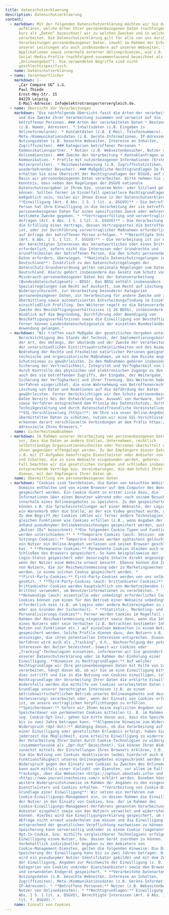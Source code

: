 ```yaml
---
title: datenschutzerklaerung
description: datenschutzerklaerung
content:
  - markdown: Mit der folgenden Datenschutzerklärung möchten wir Sie darüber
      aufklären, welche Arten Ihrer personenbezogenen Daten (nachfolgend auch
      kurz als „Daten“ bezeichnet) wir zu welchen Zwecken und in welchem Umfang
      verarbeiten. Die Datenschutzerklärung gilt für alle von uns durchgeführten
      Verarbeitungen personenbezogener Daten, sowohl im Rahmen der Erbringung
      unserer Leistungen als auch insbesondere auf unseren Webseiten, in mobilen
      Applikationen sowie innerhalb externer Onlinepräsenzen, wie z.B. unserer
      Social-Media-Profile (nachfolgend zusammenfassend bezeichnet als
      „Onlineangebot“). Die verwendeten Begriffe sind nicht
      geschlechtsspezifisch.
    name: Datenschutzerklärung
  - name: Verantwortlicher
    markdown: |-
      „Car Compare UG“ i.G.
      Paul Thiede
      Ernst-Mey-Str. 15
      04229 Leipzig
      E-Mail-Adresse: Info@elektrotransportervergleich.de.
  - name: Übersicht der Verarbeitungen
    markdown: "Die nachfolgende Übersicht fasst die Arten der verarbeiteten Daten
      und die Zwecke ihrer Verarbeitung zusammen und verweist auf die
      betroffenen Personen. ### Arten der verarbeiteten Daten * Bestandsdaten
      (z.B. Namen, Adressen). * Inhaltsdaten (z.B. Eingaben in
      Onlineformularen). * Kontaktdaten (z.B. E-Mail, Telefonnummern). *
      Meta-/Kommunikationsdaten (z.B. Geräte-Informationen, IP-Adressen). *
      Nutzungsdaten (z.B. besuchte Webseiten, Interesse an Inhalten,
      Zugriffszeiten). ### Kategorien betroffener Personen *
      Kommunikationspartner. * Nutzer (z.B. Webseitenbesucher, Nutzer von
      Onlinediensten). ### Zwecke der Verarbeitung * Kontaktanfragen und
      Kommunikation. * Profile mit nutzerbezogenen Informationen (Erstellen von
      Nutzerprofilen). * Reichweitenmessung (z.B. Zugriffsstatistiken, Erkennung
      wiederkehrender Besucher). ### Maßgebliche Rechtsgrundlagen Im Folgenden
      erhalten Sie eine Übersicht der Rechtsgrundlagen der DSGVO, auf deren
      Basis wir personenbezogenen Daten verarbeiten. Bitte nehmen Sie zur
      Kenntnis, dass neben den Regelungen der DSGVO nationale
      Datenschutzvorgaben in Ihrem bzw. unserem Wohn- oder Sitzland gelten
      können. Sollten ferner im Einzelfall speziellere Rechtsgrundlagen
      maßgeblich sein, teilen wir Ihnen diese in der Datenschutzerklärung mit. *
      **Einwilligung (Art. 6 Abs. 1 S. 1 lit. a. DSGVO)** – Die betroffene
      Person hat ihre Einwilligung in die Verarbeitung der sie betreffenden
      personenbezogenen Daten für einen spezifischen Zweck oder mehrere
      bestimmte Zwecke gegeben. * **Vertragserfüllung und vorvertragliche
      Anfragen (Art. 6 Abs. 1 S. 1 lit. b. DSGVO)** – Die Verarbeitung ist für
      die Erfüllung eines Vertrags, dessen Vertragspartei die betroffene Person
      ist, oder zur Durchführung vorvertraglicher Maßnahmen erforderlich, die
      auf Anfrage der betroffenen Person erfolgen. * **Berechtigte Interessen
      (Art. 6 Abs. 1 S. 1 lit. f. DSGVO)** – Die Verarbeitung ist zur Wahrung
      der berechtigten Interessen des Verantwortlichen oder eines Dritten
      erforderlich, sofern nicht die Interessen oder Grundrechte und
      Grundfreiheiten der betroffenen Person, die den Schutz personenbezogener
      Daten erfordern, überwiegen. **Nationale Datenschutzregelungen in
      Deutschland**: Zusätzlich zu den Datenschutzregelungen der
      Datenschutz-Grundverordnung gelten nationale Regelungen zum Datenschutz in
      Deutschland. Hierzu gehört insbesondere das Gesetz zum Schutz vor
      Missbrauch personenbezogener Daten bei der Datenverarbeitung
      (Bundesdatenschutzgesetz – BDSG). Das BDSG enthält insbesondere
      Spezialregelungen zum Recht auf Auskunft, zum Recht auf Löschung, zum
      Widerspruchsrecht, zur Verarbeitung besonderer Kategorien
      personenbezogener Daten, zur Verarbeitung für andere Zwecke und zur
      Übermittlung sowie automatisierten Entscheidungsfindung im Einzelfall
      einschließlich Profiling. Des Weiteren regelt es die Datenverarbeitung für
      Zwecke des Beschäftigungsverhältnisses (§ 26 BDSG), insbesondere im
      Hinblick auf die Begründung, Durchführung oder Beendigung von
      Beschäftigungsverhältnissen sowie die Einwilligung von Beschäftigten.
      Ferner können Landesdatenschutzgesetze der einzelnen Bundesländer zur
      Anwendung gelangen."
  - markdown: "Wir treffen nach Maßgabe der gesetzlichen Vorgaben unter
      Berücksichtigung des Stands der Technik, der Implementierungskosten und
      der Art, des Umfangs, der Umstände und der Zwecke der Verarbeitung sowie
      der unterschiedlichen Eintrittswahrscheinlichkeiten und des Ausmaßes der
      Bedrohung der Rechte und Freiheiten natürlicher Personen geeignete
      technische und organisatorische Maßnahmen, um ein dem Risiko angemessenes
      Schutzniveau zu gewährleisten. Zu den Maßnahmen gehören insbesondere die
      Sicherung der Vertraulichkeit, Integrität und Verfügbarkeit von Daten
      durch Kontrolle des physischen und elektronischen Zugangs zu den Daten als
      auch des sie betreffenden Zugriffs, der Eingabe, der Weitergabe, der
      Sicherung der Verfügbarkeit und ihrer Trennung. Des Weiteren haben wir
      Verfahren eingerichtet, die eine Wahrnehmung von Betroffenenrechten, die
      Löschung von Daten und Reaktionen auf die Gefährdung der Daten
      gewährleisten. Ferner berücksichtigen wir den Schutz personenbezogener
      Daten bereits bei der Entwicklung bzw. Auswahl von Hardware, Software
      sowie Verfahren entsprechend dem Prinzip des Datenschutzes, durch
      Technikgestaltung und durch datenschutzfreundliche Voreinstellungen.
      **SSL-Verschlüsselung (https)**: Um Ihre via unser Online-Angebot
      übermittelten Daten zu schützen, nutzen wir eine SSL-Verschlüsselung. Sie
      erkennen derart verschlüsselte Verbindungen an dem Präfix https:// in der
      Adresszeile Ihres Browsers."
    name: Sicherheitsmaßnahmen
  - markdown: Im Rahmen unserer Verarbeitung von personenbezogenen Daten kommt es
      vor, dass die Daten an andere Stellen, Unternehmen, rechtlich
      selbstständige Organisationseinheiten oder Personen übermittelt oder sie
      ihnen gegenüber offengelegt werden. Zu den Empfängern dieser Daten können
      z.B. mit IT-Aufgaben beauftragte Dienstleister oder Anbieter von Diensten
      und Inhalten, die in eine Webseite eingebunden werden, gehören. In solchen
      Fall beachten wir die gesetzlichen Vorgaben und schließen insbesondere
      entsprechende Verträge bzw. Vereinbarungen, die dem Schutz Ihrer Daten
      dienen, mit den Empfängern Ihrer Daten ab.
    name: Übermittlung von personenbezogenen Daten
  - markdown: "Cookies sind Textdateien, die Daten von besuchten Websites oder
      Domains enthalten und von einem Browser auf dem Computer des Benutzers
      gespeichert werden. Ein Cookie dient in erster Linie dazu, die
      Informationen über einen Benutzer während oder nach seinem Besuch
      innerhalb eines Onlineangebotes zu speichern. Zu den gespeicherten Angaben
      können z.B. die Spracheinstellungen auf einer Webseite, der Loginstatus,
      ein Warenkorb oder die Stelle, an der ein Video geschaut wurde, gehören.
      Zu dem Begriff der Cookies zählen wir ferner andere Technologien, die die
      gleichen Funktionen wie Cookies erfüllen (z.B., wenn Angaben der Nutzer
      anhand pseudonymer Onlinekennzeichnungen gespeichert werden, auch als
      „Nutzer-IDs“ bezeichnet) **Die folgenden Cookie-Typen und Funktionen
      werden unterschieden:** * **Temporäre Cookies (auch: Session- oder
      Sitzungs-Cookies):** Temporäre Cookies werden spätestens gelöscht, nachdem
      ein Nutzer ein Online-Angebot verlassen und seinen Browser geschlossen
      hat. * **Permanente Cookies:** Permanente Cookies bleiben auch nach dem
      Schließen des Browsers gespeichert. So kann beispielsweise der
      Login-Status gespeichert oder bevorzugte Inhalte direkt angezeigt werden,
      wenn der Nutzer eine Website erneut besucht. Ebenso können die Interessen
      von Nutzern, die zur Reichweitenmessung oder zu Marketingzwecken verwendet
      werden, in einem solchen Cookie gespeichert werden. *
      **First-Party-Cookies:** First-Party-Cookies werden von uns selbst
      gesetzt. * **Third-Party-Cookies (auch: Drittanbieter-Cookies)**:
      Drittanbieter-Cookies werden hauptsächlich von Werbetreibenden (sog.
      Dritten) verwendet, um Benutzerinformationen zu verarbeiten. *
      **Notwendige (auch: essentielle oder unbedingt erforderliche) Cookies:**
      Cookies können zum einen für den Betrieb einer Webseite unbedingt
      erforderlich sein (z.B. um Logins oder andere Nutzereingaben zu speichern
      oder aus Gründen der Sicherheit). * **Statistik-, Marketing- und
      Personalisierungs-Cookies**: Ferner werden Cookies im Regelfall auch im
      Rahmen der Reichweitenmessung eingesetzt sowie dann, wenn die Interessen
      eines Nutzers oder sein Verhalten (z.B. Betrachten bestimmter Inhalte,
      Nutzen von Funktionen etc.) auf einzelnen Webseiten in einem Nutzerprofil
      gespeichert werden. Solche Profile dienen dazu, den Nutzern z.B. Inhalte
      anzuzeigen, die ihren potentiellen Interessen entsprechen. Dieses
      Verfahren wird auch als „Tracking“, d.h., Nachverfolgung der potentiellen
      Interessen der Nutzer bezeichnet. Soweit wir Cookies oder
      „Tracking“-Technologien einsetzen, informieren wir Sie gesondert in
      unserer Datenschutzerklärung oder im Rahmen der Einholung einer
      Einwilligung. **Hinweise zu Rechtsgrundlagen:** Auf welcher
      Rechtsgrundlage wir Ihre personenbezogenen Daten mit Hilfe von Cookies
      verarbeiten, hängt davon ab, ob wir Sie um eine Einwilligung bitten. Falls
      dies zutrifft und Sie in die Nutzung von Cookies einwilligen, ist die
      Rechtsgrundlage der Verarbeitung Ihrer Daten die erklärte Einwilligung.
      Andernfalls werden die mithilfe von Cookies verarbeiteten Daten auf
      Grundlage unserer berechtigten Interessen (z.B. an einem
      betriebswirtschaftlichen Betrieb unseres Onlineangebotes und dessen
      Verbesserung) verarbeitet oder, wenn der Einsatz von Cookies erforderlich
      ist, um unsere vertraglichen Verpflichtungen zu erfüllen.
      **Speicherdauer:** Sofern wir Ihnen keine expliziten Angaben zur
      Speicherdauer von permanenten Cookies mitteilen (z. B. im Rahmen eines
      sog. Cookie-Opt-Ins), gehen Sie bitte davon aus, dass die Speicherdauer
      bis zu zwei Jahre betragen kann. **Allgemeine Hinweise zum Widerruf und
      Widerspruch (Opt-Out):** Abhängig davon, ob die Verarbeitung auf Grundlage
      einer Einwilligung oder gesetzlichen Erlaubnis erfolgt, haben Sie
      jederzeit die Möglichkeit, eine erteilte Einwilligung zu widerrufen oder
      der Verarbeitung Ihrer Daten durch Cookie-Technologien zu widersprechen
      (zusammenfassend als „Opt-Out“ bezeichnet). Sie können Ihren Widerspruch
      zunächst mittels der Einstellungen Ihres Browsers erklären, z.B., indem
      Sie die Nutzung von Cookies deaktivieren (wobei hierdurch auch die
      Funktionsfähigkeit unseres Onlineangebotes eingeschränkt werden kann). Ein
      Widerspruch gegen den Einsatz von Cookies zu Zwecken des Onlinemarketings
      kann auch mittels einer Vielzahl von Diensten, vor allem im Fall des
      Trackings, über die Webseiten <https://optout.aboutads.info> und
      <https://www.youronlinechoices.com/> erklärt werden. Daneben können Sie
      weitere Widerspruchshinweise im Rahmen der Angaben zu den eingesetzten
      Dienstleistern und Cookies erhalten. **Verarbeitung von Cookie-Daten auf
      Grundlage einer Einwilligung**: Wir setzen ein Verfahren zum
      Cookie-Einwilligungs-Management ein, in dessen Rahmen die Einwilligungen
      der Nutzer in den Einsatz von Cookies, bzw. der im Rahmen des
      Cookie-Einwilligungs-Management-Verfahrens genannten Verarbeitungen und
      Anbieter eingeholt sowie von den Nutzern verwaltet und widerrufen werden
      können. Hierbei wird die Einwilligungserklärung gespeichert, um deren
      Abfrage nicht erneut wiederholen zum müssen und die Einwilligung
      entsprechend der gesetzlichen Verpflichtung nachweisen zu können. Die
      Speicherung kann serverseitig und/oder in einem Cookie (sogenanntes
      Opt-In-Cookie, bzw. mithilfe vergleichbarer Technologien) erfolgen, um die
      Einwilligung einem Nutzer, bzw. dessen Gerät zuordnen zu können.
      Vorbehaltlich individueller Angaben zu den Anbietern von
      Cookie-Management-Diensten, gelten die folgenden Hinweise: Die Dauer der
      Speicherung der Einwilligung kann bis zu zwei Jahren betragen. Hierbei
      wird ein pseudonymer Nutzer-Identifikator gebildet und mit dem Zeitpunkt
      der Einwilligung, Angaben zur Reichweite der Einwilligung (z. B. welche
      Kategorien von Cookies und/oder Diensteanbieter) sowie dem Browser, System
      und verwendeten Endgerät gespeichert. * **Verarbeitete Datenarten:**
      Nutzungsdaten (z.B. besuchte Webseiten, Interesse an Inhalten,
      Zugriffszeiten), Meta-/Kommunikationsdaten (z.B. Geräte-Informationen,
      IP-Adressen). * **Betroffene Personen:** Nutzer (z.B. Webseitenbesucher,
      Nutzer von Onlinediensten). * **Rechtsgrundlagen:** Einwilligung (Art. 6
      Abs. 1 S. 1 lit. a. DSGVO), Berechtigte Interessen (Art. 6 Abs. 1 S. 1
      lit. f. DSGVO)."
    name: Einsatz von Cookies
---
```

